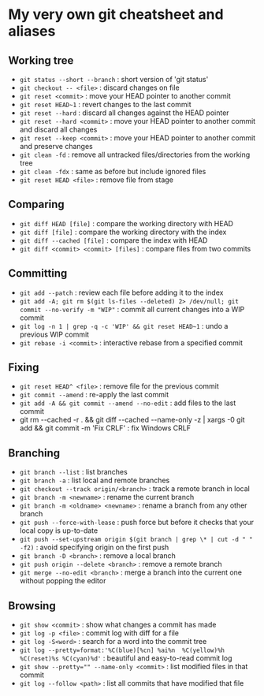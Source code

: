 My very own git cheatsheet and aliases
======================================

Working tree
------------

- `git status --short --branch` : short version of 'git status'
- `git checkout -- <file>` : discard changes on file
- `git reset <commit>` : move your HEAD pointer to another commit
- `git reset HEAD~1` : revert changes to the last commit
- `git reset --hard` : discard all changes against the HEAD pointer
- `git reset --hard <commit>` : move your HEAD pointer to another commit and discard all changes
- `git reset --keep <commit>` : move your HEAD pointer to another commit and preserve changes
- `git clean -fd` : remove all untracked files/directories from the working tree
- `git clean -fdx` : same as before but include ignored files
- `git reset HEAD <file>` : remove file from stage

Comparing
---------

- `git diff HEAD [file]` : compare the working directory with HEAD
- `git diff [file]` : compare the working directory with the index
- `git diff --cached [file]` : compare the index with HEAD
- `git diff <commit> <commit> [files]` : compare files from two commits

Committing
----------

- `git add --patch` : review each file before adding it to the index
- `git add -A; git rm $(git ls-files --deleted) 2> /dev/null; git commit --no-verify -m "WIP"` : commit all current changes into a WIP commit
- `git log -n 1 | grep -q -c 'WIP' && git reset HEAD~1` : undo a previous WIP commit
- `git rebase -i <commit>` : interactive rebase from a specified commit

Fixing
------

- `git reset HEAD^ <file>` : remove file for the previous commit
- `git commit --amend` : re-apply the last commit
- `git add -A && git commit --amend --no-edit` : add files to the last commit
- git rm --cached -r . && git diff --cached --name-only -z | xargs -0 git add && git commit -m 'Fix CRLF' : fix Windows CRLF

Branching
---------

- `git branch --list` : list branches
- `git branch -a` : list local and remote branches
- `git checkout --track origin/<branch>` : track a remote branch in local
- `git branch -m <newname>` : rename the current branch
- `git branch -m <oldname> <newname>` : rename a branch from any other branch
- `git push --force-with-lease` : push force but before it checks that your local copy is up-to-date
- `git push --set-upstream origin $(git branch | grep \* | cut -d " " -f2)` : avoid specifying origin on the first push
- `git branch -D <branch>` : remove a local branch
- `git push origin --delete <branch>` : remove a remote branch
- `git merge --no-edit <branch>` : merge a branch into the current one without popping the editor

Browsing
--------

- `git show <commit>` : show what changes a commit has made
- `git log -p <file>` : commit log with diff for a file
- `git log -S<word>` : search for a word into the commit tree
- `git log --pretty=format:'%C(blue)[%cn] %ai%n  %C(yellow)%h %C(reset)%s %C(cyan)%d'` : beautiful and easy-to-read commit log
- `git show --pretty="" --name-only <commit>` : list modified files in that commit
- `git log --follow <path>` : list all commits that have modified that file
